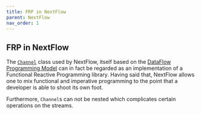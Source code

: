 ```yaml
---
title: FRP in NextFlow
parent: NextFlow
nav_order: 1
---
```


## FRP in NextFlow

The [`Channel`](https://www.nextflow.io/docs/latest/channel.html) class
used by NextFlow, itself based on the [DataFlow Programming
Model](https://en.wikipedia.org/wiki/Dataflow_programming) can in fact
be regarded as an implementation of a Functional Reactive Programming
library. Having said that, NextFlow allows one to mix functional and
imperative programming to the point that a developer is able to shoot
its own foot.

Furthermore, `Channel`s can not be nested which complicates certain
operations on the streams.


